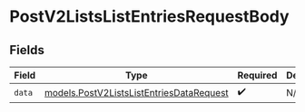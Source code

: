 # PostV2ListsListEntriesRequestBody


## Fields

| Field                                                                                      | Type                                                                                       | Required                                                                                   | Description                                                                                |
| ------------------------------------------------------------------------------------------ | ------------------------------------------------------------------------------------------ | ------------------------------------------------------------------------------------------ | ------------------------------------------------------------------------------------------ |
| `data`                                                                                     | [models.PostV2ListsListEntriesDataRequest](../models/postv2listslistentriesdatarequest.md) | :heavy_check_mark:                                                                         | N/A                                                                                        |
